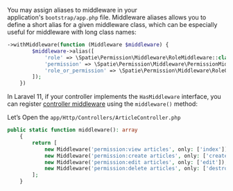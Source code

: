 You may assign aliases to middleware in your application's `bootstrap/app.php` file. Middleware aliases allows you to define a short alias for a given middleware class, which can be especially useful for middleware with long class names:

```php
->withMiddleware(function (Middleware $middleware) {
        $middleware->alias([
            'role' => \Spatie\Permission\Middleware\RoleMiddleware::class,
            'permission' => \Spatie\Permission\Middleware\PermissionMiddleware::class,
            'role_or_permission' => \Spatie\Permission\Middleware\RoleOrPermissionMiddleware::class,
        ]);
    })
```

In Laravel 11, if your controller implements the `HasMiddleware` interface, you can register [controller middleware](https://laravel.com/docs/11.x/controllers#controller-middleware) using the `middleware()` method:

Let’s Open the `app/Http/Controllers/ArticleController.php`

```php
public static function middleware(): array
    {
        return [
            new Middleware('permission:view articles', only: ['index']),
            new Middleware('permission:create articles', only: ['create']),
            new Middleware('permission:edit articles', only: ['edit']),
            new Middleware('permission:delete articles', only: ['destroy']),
        ];
    }
```